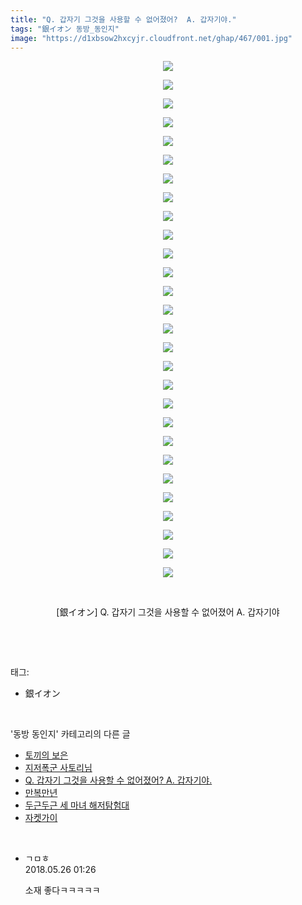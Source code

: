 ```yaml
---
title: "Q. 갑자기 그것을 사용할 수 없어졌어?  A. 갑자기야."
tags: "銀イオン 동방_동인지"
image: "https://d1xbsow2hxcyjr.cloudfront.net/ghap/467/001.jpg"
---
```

<div class="article">
<p style="text-align: center; clear: none; float: none;"><img src="{{ site.imgserver10 }}/ghap/467/001.jpg"/></p>
<p style="text-align: center; clear: none; float: none;"><img src="{{ site.imgserver10 }}/ghap/467/002.jpg"/></p>
<p style="text-align: center; clear: none; float: none;"><img src="{{ site.imgserver10 }}/ghap/467/003.jpg"/></p>
<p style="text-align: center; clear: none; float: none;"><img src="{{ site.imgserver10 }}/ghap/467/004.jpg"/></p>
<p style="text-align: center; clear: none; float: none;"><img src="{{ site.imgserver10 }}/ghap/467/005.jpg"/></p>
<p style="text-align: center; clear: none; float: none;"><img src="{{ site.imgserver10 }}/ghap/467/006.jpg"/></p>
<p style="text-align: center; clear: none; float: none;"><img src="{{ site.imgserver10 }}/ghap/467/007.jpg"/></p>
<p style="text-align: center; clear: none; float: none;"><img src="{{ site.imgserver10 }}/ghap/467/008.jpg"/></p>
<p style="text-align: center; clear: none; float: none;"><img src="{{ site.imgserver10 }}/ghap/467/009.jpg"/></p>
<p style="text-align: center; clear: none; float: none;"><img src="{{ site.imgserver10 }}/ghap/467/010.jpg"/></p>
<p style="text-align: center; clear: none; float: none;"><img src="{{ site.imgserver10 }}/ghap/467/011.jpg"/></p>
<p style="text-align: center; clear: none; float: none;"><img src="{{ site.imgserver10 }}/ghap/467/012.jpg"/></p>
<p style="text-align: center; clear: none; float: none;"><img src="{{ site.imgserver10 }}/ghap/467/013.jpg"/></p>
<p style="text-align: center; clear: none; float: none;"><img src="{{ site.imgserver10 }}/ghap/467/014.jpg"/></p>
<p style="text-align: center; clear: none; float: none;"><img src="{{ site.imgserver10 }}/ghap/467/015.jpg"/></p>
<p style="text-align: center; clear: none; float: none;"><img src="{{ site.imgserver10 }}/ghap/467/016.jpg"/></p>
<p style="text-align: center; clear: none; float: none;"><img src="{{ site.imgserver10 }}/ghap/467/017.jpg"/></p>
<p style="text-align: center; clear: none; float: none;"><img src="{{ site.imgserver10 }}/ghap/467/018.jpg"/></p>
<p style="text-align: center; clear: none; float: none;"><img src="{{ site.imgserver10 }}/ghap/467/019.jpg"/></p>
<p style="text-align: center; clear: none; float: none;"><img src="{{ site.imgserver10 }}/ghap/467/020.jpg"/></p>
<p style="text-align: center; clear: none; float: none;"><img src="{{ site.imgserver10 }}/ghap/467/021.jpg"/></p>
<p style="text-align: center; clear: none; float: none;"><img src="{{ site.imgserver10 }}/ghap/467/022.jpg"/></p>
<p style="text-align: center; clear: none; float: none;"><img src="{{ site.imgserver10 }}/ghap/467/023.jpg"/></p>
<p style="text-align: center; clear: none; float: none;"><img src="{{ site.imgserver10 }}/ghap/467/024.jpg"/></p>
<p style="text-align: center; clear: none; float: none;"><img src="{{ site.imgserver10 }}/ghap/467/025.jpg"/></p>
<p style="text-align: center; clear: none; float: none;"><img src="{{ site.imgserver10 }}/ghap/467/026.jpg"/></p>
<p style="text-align: center; clear: none; float: none;"><img src="{{ site.imgserver10 }}/ghap/467/027.jpg"/></p>
<p style="text-align: center; clear: none; float: none;"><img src="{{ site.imgserver10 }}/ghap/467/028.jpg"/></p>
<p style="text-align: center; clear: none; float: none;"><br/></p>
<p style="text-align: center; clear: none; float: none;">[銀イオン] Q. 갑자기 그것을 사용할 수 없어졌어 A. 갑자기야</p>
<p><br/></p>
</div><br/>
<div class="tagTrail">
<p>태그: </p>
<ul>
<li>銀イオン</li>
</ul>
</div><br/>
<div class="another">
<p>'동방 동인지' 카테고리의 다른 글</p>
<ul>
<li><a href="/ghap_469">토끼의 보은</a></li>
<li><a href="/ghap_468">지저폭군 사토리님</a></li>
<li><a href="/ghap_467">Q. 갑자기 그것을 사용할 수 없어졌어?  A. 갑자기야.</a></li>
<li><a href="/ghap_466">만복만년</a></li>
<li><a href="/ghap_464">두근두근 세 마녀 해저탐험대</a></li>
<li><a href="/ghap_462">자켓가이</a></li>
</ul>
</div><br/>
<div class="cb_module cb_fluid">
<div class="cb_wrt cb_profile">
<div class="comment">
<ul>
<li class="cb_thumb_off" id="comment15261911">
<div class="cb_comment_area">
<div class="cb_info_area">
<div class="cb_section">
<span class="cb_nick_name">ㄱㅁㅎ</span>
</div>
<div class="cb_section">
<span class="cb_date">2018.05.26 01:26 </span>
</div>
</div>
<div class="cb_dsc_comment">
<p class="cb_dsc">
											소재 좋다ㅋㅋㅋㅋㅋ
										</p>
</div>
</div></li>
</ul>
</div>
</div><!-- commentList close -->
</div><br/>
